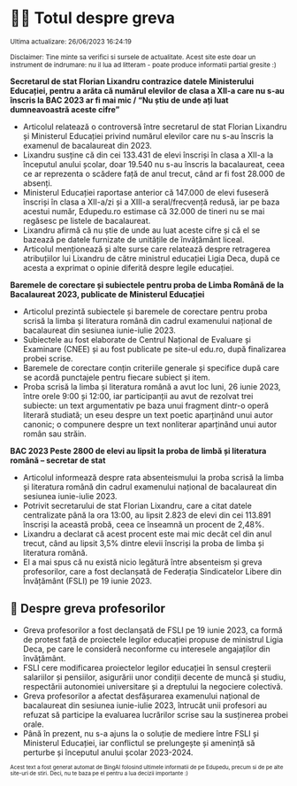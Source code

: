 # 👩‍🏫 Totul despre greva
<sub>Ultima actualizare: 26/06/2023 16:24:19</sub>

<sub>Disclaimer: Tine minte sa verifici si sursele de actualitate. Acest site este doar un instrument de indrumare: nu il lua ad litteram - poate produce informatii partial gresite :)</sub>

**Secretarul de stat Florian Lixandru contrazice datele Ministerului Educației, pentru a arăta că numărul elevilor de clasa a XII-a care nu s-au înscris la BAC 2023 ar fi mai mic / “Nu știu de unde ați luat dumneavoastră aceste cifre”**
- Articolul relatează o controversă între secretarul de stat Florian Lixandru și Ministerul Educației privind numărul elevilor care nu s-au înscris la examenul de bacalaureat din 2023.
- Lixandru susține că din cei 133.431 de elevi înscriși în clasa a XII-a la începutul anului școlar, doar 19.540 nu s-au înscris la bacalaureat, ceea ce ar reprezenta o scădere față de anul trecut, când ar fi fost 28.000 de absenți.
- Ministerul Educației raportase anterior că 147.000 de elevi fuseseră înscriși în clasa a XII-a/zi și a XIII-a seral/frecvență redusă, iar pe baza acestui număr, Edupedu.ro estimase că 32.000 de tineri nu se mai regăsesc pe listele de bacalaureat.
- Lixandru afirmă că nu știe de unde au luat aceste cifre și că el se bazează pe datele furnizate de unitățile de învățământ liceal.
- Articolul menționează și alte surse care relatează despre retragerea atribuțiilor lui Lixandru de către ministrul educației Ligia Deca, după ce acesta a exprimat o opinie diferită despre legile educației.

**Baremele de corectare și subiectele pentru proba de Limba Română de la Bacalaureat 2023, publicate de Ministerul Educației**
- Articolul prezintă subiectele și baremele de corectare pentru proba scrisă la limba și literatura română din cadrul examenului național de bacalaureat din sesiunea iunie-iulie 2023.
- Subiectele au fost elaborate de Centrul Național de Evaluare și Examinare (CNEE) și au fost publicate pe site-ul edu.ro, după finalizarea probei scrise.
- Baremele de corectare conțin criteriile generale și specifice după care se acordă punctajele pentru fiecare subiect și item.
- Proba scrisă la limba și literatura română a avut loc luni, 26 iunie 2023, între orele 9:00 și 12:00, iar participanții au avut de rezolvat trei subiecte: un text argumentativ pe baza unui fragment dintr-o operă literară studiată; un eseu despre un text poetic aparținând unui autor canonic; o compunere despre un text nonliterar aparținând unui autor român sau străin.

**BAC 2023 Peste 2800 de elevi au lipsit la proba de limbă și literatura română – secretar de stat**
- Articolul informează despre rata absenteismului la proba scrisă la limba și literatura română din cadrul examenului național de bacalaureat din sesiunea iunie-iulie 2023.
- Potrivit secretarului de stat Florian Lixandru, care a citat datele centralizate până la ora 13:00, au lipsit 2.823 de elevi din cei 113.891 înscriși la această probă, ceea ce înseamnă un procent de 2,48%.
- Lixandru a declarat că acest procent este mai mic decât cel din anul trecut, când au lipsit 3,5% dintre elevii înscriși la proba de limba și literatura română.
- El a mai spus că nu există nicio legătură între absenteism și greva profesorilor, care a fost declanșată de Federația Sindicatelor Libere din Învățământ (FSLI) pe 19 iunie 2023.

## 🏫 Despre greva profesorilor
- Greva profesorilor a fost declanșată de FSLI pe 19 iunie 2023, ca formă de protest față de proiectele legilor educației propuse de ministrul Ligia Deca, pe care le consideră neconforme cu interesele angajaților din învățământ.
- FSLI cere modificarea proiectelor legilor educației în sensul creșterii salariilor și pensiilor, asigurării unor condiții decente de muncă și studiu, respectării autonomiei universitare și a dreptului la negociere colectivă.
- Greva profesorilor a afectat desfășurarea examenului național de bacalaureat din sesiunea iunie-iulie 2023, întrucât unii profesori au refuzat să participe la evaluarea lucrărilor scrise sau la susținerea probei orale.
- Până în prezent, nu s-a ajuns la o soluție de mediere între FSLI și Ministerul Educației, iar conflictul se prelungește și amenință să perturbe și începutul anului școlar 2023-2024.


<sub><sub>Acest text a fost generat automat de BingAI folosind ultimele informatii de pe Edupedu, precum si de pe alte site-uri de stiri. Deci, nu te baza pe el pentru a lua decizii importante :)</sub></sub>